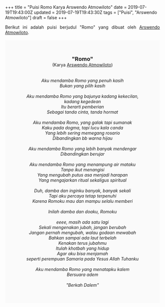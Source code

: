 +++
title = "Puisi Romo Karya Arswendo Atmowiloto"
date = 2019-07-19T19:43:00Z
updated = 2019-07-19T19:43:30Z
tags = ["Puisi", "Arswendo Atmowiloto"]
draft = false
+++

<div dir="ltr" style="text-align: left;" trbidi="on"><div style="text-align: justify;">Berikut ini adalah puisi berjudul "Romo" yang dibuat oleh <a href="https://ensiklopedia.kemdikbud.go.id/sastra/artikel/Arswendo_Atmowiloto" target="_blank">Arswendo Atmowiloto</a>.</div><br /><div style="background: #FAFAFA; font-size: 14px; height: auto; margin: 0 auto; padding: 50px; text-align: center; width: auto;"><span style="font-size: 18px;"><b>"Romo"</b></span><br />(Karya <a href="https://www.sekata.web.id/tags/arswendo-atmowiloto" target="_blank">Arswendo Atmowiloto</a>) <br /><br /><i><br />Aku mendamba Romo yang penuh kasih<br />Bukan yang pilih kasih<br /><br />Aku mendamba Romo yang bajunya kadang kekecilan, kadang kegedean<br />Itu berarti pemberian<br />Sebagai tanda cinta, tanda hormat<br /><br />Aku mendamba Romo, yang galak tapi sumanak<br />Kaku pada dogma, tapi lucu kala canda<br />Yang lebih sering memegang rosario<br />Dibandingkan bb warna hijau<br /><br />Aku mendamba Romo yang lebih banyak mendengar<br />Dibandingkan berujar<br /><br />Aku mendamba Romo yang menampung air mataku<br />Tanpa ikut menangisi<br />Yang mengubah putus asa menjadi harapan<br />Yang mengajarkan ritual sekaligus spiritual<br /><br />Duh, damba dan inginku banyak, banyak sekali<br />Tapi aku percaya tetap terpenuhi<br />Karena Romoku mau dan mampu selalu memberi<br /><br />Inilah damba dan doaku, Romoku<br /><br />eeee, masih ada satu lagi<br />Sekali mengenakan jubah, jangan berubah<br />Jangan pernah mengubah, walau godaan mewabah<br />Bahkan sampai ada laut terbelah<br />Kenakan terus jubahmu<br />Itulah khotbah yang hidup<br />Agar aku bisa menjamah<br />seperti perempuan Samaria pada Yesus Allah Tuhanku<br /><br />Aku mendamba Romo yang menatapku kalem<br />Bersuara adem<br /><br />"Berkah Dalem"</i></div></div>

